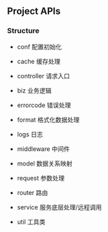 ## Project APIs

### Structure

- conf
  配置初始化

- cache
  缓存处理

- controller
  请求入口

- biz
  业务逻辑

- errorcode
  错误处理

- format
  格式化数据处理

- logs
  日志

- middleware
  中间件

- model
  数据关系映射
  
- request
  参数处理

- router
  路由

- service
  服务底层处理/远程调用
  
- util
  工具类